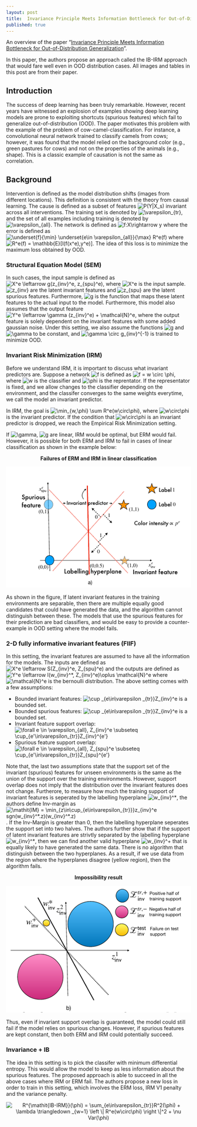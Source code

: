 ```yaml
---
layout: post
title:  Invariance Principle Meets Information Bottleneck for Out-of-Distribution Generalization
published: true
---
```


An overview of the paper “[Invariance Principle Meets Information Bottleneck for Out-of-Distribution Generalization](https://arxiv.org/pdf/2106.06607.pdf)”.
<!--break-->
In this paper, the authors propose an approach called the IB-IRM approach that would fare well even in OOD distribution cases. All images and tables in this post are from their paper.

## Introduction

The success of deep learning has been truly remarkable. However, recent years have witnessed an explosion of examples showing deep learning models are prone to exploiting shortcuts (spurious features) which fail to generalize out-of-distribution (OOD). The paper motivates this problem with the example of the problem of cow-camel-classification. For instance, a convolutional neural network trained to classify camels from cows; however, it was found that the model relied on the background color (e.g., green pastures for cows) and not on the properties of the animals (e.g., shape). This is a classic example of causation is not the same as correlation.


## Background

Intervention is defined as the model distribution shifts (images from different locations). This definition is consistent with the theory from causal learning. The cause is defined as a subset of features <img src="https://latex.codecogs.com/svg.latex?P(Y|X_s)" title="P(Y|X_s)" /> invariant across all interventions.
The training set is denoted by <img src="https://latex.codecogs.com/svg.latex?\varepsilon_{tr}" title="\varepsilon_{tr}" />, and the set of all examples including training is denoted by <img src="https://latex.codecogs.com/svg.latex?\varepsilon_{all}" title="\varepsilon_{all}" />.
The network is defined as <img src="https://latex.codecogs.com/svg.latex?f:X\rightarrow&space;y" title="f:X\rightarrow y" /> where the error is defined as <img src="https://latex.codecogs.com/svg.latex?\underset{f}{\min}&space;\underset{e\in&space;\varepsilon_{all}}{\max}&space;R^e(f)" title="\underset{f}{\min} \underset{e\in \varepsilon_{all}}{\max} R^e(f)" /> where <img src="https://latex.codecogs.com/svg.latex?R^e(f)&space;=&space;\mathbb{E}[l(f(x^e),y^e)]" title="R^e(f) = \mathbb{E}[l(f(x^e),y^e)]" />. The idea of this loss is to minimize the maximum loss obtained by OOD.

### Structural Equation Model (SEM)

In such cases, the input sample is defined as <img src="https://latex.codecogs.com/svg.latex?X^e&space;\leftarrow&space;g(z_{inv}^e,&space;z_{spu}^e)" title="X^e \leftarrow g(z_{inv}^e, z_{spu}^e)" />, where <img src="https://latex.codecogs.com/svg.latex?X^e" title="X^e" /> is the input sample. <img src="https://latex.codecogs.com/svg.latex?z_{inv}" title="z_{inv}" /> are the latent invariant features and <img src="https://latex.codecogs.com/svg.latex?z_{spu}" title="z_{spu}" /> are the latent spurious features. Furthermore, <img src="https://latex.codecogs.com/svg.latex?g" title="g" /> is the function that maps these latent features to the actual input to the model. Furthermore, this model also assumes that the output feature <img src="https://latex.codecogs.com/svg.latex?Y^e&space;\leftarrow&space;\gamma&space;(z_{inv}^e)&space;&plus;&space;\mathcal{N}^e" title="Y^e \leftarrow \gamma (z_{inv}^e) + \mathcal{N}^e" />, where the output feature is solely dependent on the invariant features with some added gaussian noise. Under this setting, we also assume the functions <img src="https://latex.codecogs.com/svg.latex?g" title="g" /> and <img src="https://latex.codecogs.com/svg.latex?\gamma" title="\gamma" /> to be constant, and <img src="https://latex.codecogs.com/svg.latex?\gamma&space;\circ&space;g_{inv}^{-1}" title="\gamma \circ g_{inv}^{-1}" /> is trained to minimize OOD.

### Invariant Risk Minimization (IRM)

Before we understand IRM, it is important to discuss what invariant predictors are. Suppose a network <img src="https://latex.codecogs.com/svg.latex?f" title="f" /> is defined as <img src="https://latex.codecogs.com/svg.latex?f&space;=&space;w&space;\circ&space;\phi" title="f = w \circ \phi" />, where <img src="https://latex.codecogs.com/svg.latex?w" title="w" /> is the classifier and <img src="https://latex.codecogs.com/svg.latex?\phi" title="\phi" /> is the reprentator. If the representator is fixed, and we allow changes to the classifier depending on the environment, and the classifer converges to the same weights everytime, we call the model an invariant predictor.

In IRM, the goal is <img src="https://latex.codecogs.com/svg.latex?\min_{w,\phi}&space;\sum&space;R^e(w\circ\phi)" title="\min_{w,\phi} \sum R^e(w\circ\phi)" />, where <img src="https://latex.codecogs.com/svg.latex?w\circ\phi" title="w\circ\phi" /> is the invariant predictor. If the condition that <img src="https://latex.codecogs.com/svg.latex?w\circ\phi" title="w\circ\phi" />  is an invariant predictor is dropped, we reach the Empirical Risk Minimization setting.

If <img src="https://latex.codecogs.com/svg.latex?\gamma" title="\gamma" />, <img src="https://latex.codecogs.com/svg.latex?g" title="g" /> are linear, IRM would be optimal, but ERM would fail.
However, it is possible for both ERM and IRM to fail in cases of linear classification as shown in the example below:

<p align="center">
<b>Failures of ERM and IRM in linear classification</b>
</p>
<p align="center">
<img src="/assets/Papers/29/Figure-1.png?raw=true" alt="Figure 1"/>
</p>

As shown in the figure, If latent invariant features in the training environments are separable, then there are multiple equally good candidates that could have generated the data, and the algorithm cannot distinguish between these. The models that use the spurious features for their prediction are bad classifiers, and would be easy to provide a counter-example in OOD setting where the model fails.

### 2-D fully informative invariant features (FIIF)

In this setting, the invariant features are assumed to have all the information for the models. The inputs are defined as <img src="https://latex.codecogs.com/svg.latex?X^e&space;\leftarrow&space;S(Z_{inv}^e,&space;Z_{spu}^e)" title="X^e \leftarrow S(Z_{inv}^e, Z_{spu}^e)" /> and the outputs are defined as <img src="https://latex.codecogs.com/svg.latex?Y^e&space;\leftarrow&space;I(w_{inv}^*,&space;Z_{inv}^e)\oplus&space;\mathcal{N}^e" title="Y^e \leftarrow I(w_{inv}^*, Z_{inv}^e)\oplus \mathcal{N}^e" /> where <img src="https://latex.codecogs.com/svg.latex?\mathcal{N}^e" title="\mathcal{N}^e" /> is the bernoulli distribution. The above setting comes with a few assumptions:
* Bounded invariant features: <img src="https://latex.codecogs.com/svg.latex?\cup&space;_{e\in\varepsilon&space;_{tr}}Z_{inv}^e" title="\cup _{e\in\varepsilon _{tr}}Z_{inv}^e" /> is a bounded set.
* Bounded spurious features: <img src="https://latex.codecogs.com/svg.latex?\cup&space;_{e\in\varepsilon&space;_{tr}}Z_{spu}^e" title="\cup _{e\in\varepsilon _{tr}}Z_{inv}^e" /> is a bounded set.
* Invariant feature support overlap: <img src="https://latex.codecogs.com/svg.latex?\forall&space;e&space;\in&space;\varepsilon_{all},&space;Z_{inv}^e&space;\subseteq&space;\cup_{e'\in\varepsilon_{tr}}Z_{inv}^{e'}" title="\forall e \in \varepsilon_{all}, Z_{inv}^e \subseteq \cup_{e'\in\varepsilon_{tr}}Z_{inv}^{e'}" />
* Spurious feature support overlap: <img src="https://latex.codecogs.com/svg.latex?\forall&space;e&space;\in&space;\varepsilon_{all},&space;Z_{spu}^e&space;\subseteq&space;\cup_{e'\in\varepsilon_{tr}}Z_{spu}^{e'}" title="\forall e \in \varepsilon_{all}, Z_{spu}^e \subseteq \cup_{e'\in\varepsilon_{tr}}Z_{spu}^{e'}" />

Note that, the last two assumptions state that the support set of the invariant (spurious) features for unseen environments is the same as the union of the support over the training environments. However, support overlap does not imply that the distribution over the invariant features does not change. Furtherore, to measure how much the training support of invariant features is seperated by the labelling hyperplane <img src="https://latex.codecogs.com/svg.latex?w_{inv}^*" title="w_{inv}^*" />, the authors define Inv-margin as <img src="https://latex.codecogs.com/svg.latex?\mathit{IM}&space;=&space;\min_{z\in\cup_{e\in\varepsilon_{tr}}}z_{inv}^e&space;sgn(w_{inv}^*.z)(w_{inv}^*.z)" title="\mathit{IM} = \min_{z\in\cup_{e\in\varepsilon_{tr}}}z_{inv}^e sgn(w_{inv}^*.z)(w_{inv}^*.z)" />. If the Inv-Margin is greater than 0, then the labelling hyperplane seperates the support set into two halves.
The authors further show that if the support of latent invariant features are strivtly separated by the labelling hyperplane <img src="https://latex.codecogs.com/svg.latex?w_{inv}^*" title="w_{inv}^*" />, then we can find another valid hyperplane <img src="https://latex.codecogs.com/svg.latex?w_{inv}^&plus;" title="w_{inv}^+" /> that is equally likely to have generated the same data. There is no algorithm that distinguish between the two hyperplanes. As a result, if we use data from the region where the hyperplanes disagree (yellow region), then the algorithm fails.

<p align="center">
<b>Impossibility result</b>
</p>
<p align="center">
<img src="/assets/Papers/29/Figure-2.png?raw=true" alt="Figure 2"/>
</p>

Thus, even if invariant support overlap is guaranteed, the model could still fail if the model relies on spurious changes. However, if spurious features are kept constant, then both ERM and IRM could potentially succeed.

### Invariance + IB

The idea in this setting is to pick the classifer with minimum differential entropy.  This would allow the model to keep as less information about the spurious features. The proposed approach is able to succeed in all the above cases where IRM or ERM fail. The authors propose a new loss in order to train in this setting, which involves the ERM loss, IRM V1 penalty and the variance penalty.

<p align="center">
<img src="https://latex.codecogs.com/svg.latex?R^{\mathit{IB-IRM}}(\phi)&space;=&space;\sum_{e\in\varepsilon_{tr}}R^2(\phi)&space;&plus;&space;\lambda&space;\triangledown&space;_{w=1}&space;\left&space;\|&space;R^e(w\circ\phi)&space;\right&space;\|^2&space;&plus;&space;\nu&space;Var(\phi)" title="R^{\mathit{IB-IRM}}(\phi) = \sum_{e\in\varepsilon_{tr}}R^2(\phi) + \lambda \triangledown _{w=1} \left \| R^e(w\circ\phi) \right \|^2 + \nu Var(\phi)" />
</p>
